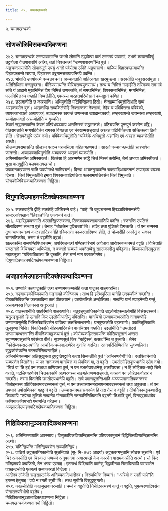 ```yaml
---
title: ०५. चम्मक्खन्धको

---
```

५. चम्मक्खन्धको  


## सोणकोळिविसकथादिवण्णना

२४२. चम्मक्खन्धके उण्णपावारणन्ति उभतो लोमानि उट्ठापेत्वा कतं उण्णमयं पावारणं, उभतो कप्पासपिचुं उट्ठापेत्वा वीतपावारोपि अत्थि, ततो निवत्तनत्थं ‘‘उण्णपावारण’’न्ति वुत्तं।  
अड्ढचन्दपासाणेति सोपानमूले उपड्ढं अन्तो पवेसेत्वा ठपिते अड्ढपासाणे। पाळियं विहारपच्छायायन्ति विहारपच्‍चन्ते छायाय, विहारस्स वड्ढमानच्छायायन्तिपि वदन्ति।  
२४३. भोगाति उपयोगत्थे पच्‍चत्तवचनं। अच्‍चायताति अतिआयता खरमुच्छना। सरवतीति मधुरसरसंयुत्ता। अतिसिथिला मन्दमुच्छना। वीरियसमथन्ति वीरियसम्पयुत्तसमथं। तत्थ च निमित्तं गण्हाहीति तस्मिञ्‍च समभावे सति यं आदासे मुखनिमित्तं विय निमित्तं उप्पज्‍जति, तं समथनिमित्तं, विपस्सनानिमित्तं, मग्गनिमित्तं, फलनिमित्तञ्‍च गण्हाहि निब्बत्तेहीति, एवमस्स अरहत्तपरियोसानं कम्मट्ठानं कथितं।  
२४४. छठानानीति छ कारणानि। अधिमुत्तोति पटिविज्झित्वा ठितो। नेक्खम्माधिमुत्तोतिआदि सब्बं अरहत्तवसेन वुत्तं। अरहत्तञ्हि सब्बकिलेसेहि निक्खन्तत्ता नेक्खम्मं, तेहेव च पविवित्तत्ता पविवेको, ब्यापज्‍जाभावतो अब्यापज्‍जं, उपादानस्स खयन्ते उप्पन्‍नत्ता उपादानक्खयो, तण्हक्खयन्ते उप्पन्‍नत्ता तण्हक्खयो, सम्मोहाभावतो असम्मोहोति च वुच्‍चति।  
केवलं सद्धामत्तकन्ति केवलं पटिवेधपञ्‍ञाय असम्मिस्सं सद्धामत्तकं। पटिचयन्ति पुनप्पुनं करणेन वड्ढिं। वीतरागत्ताति मग्गपटिवेधेन रागस्स विगतत्ता एव नेक्खम्मसङ्खातं अरहत्तं पटिविज्झित्वा सच्छिकत्वा ठितो होति। सेसपदेसुपि एसेव नयो। पविवेकाधिमुत्तोति ‘‘पविवेके अधिमुत्तो अह’’न्ति एवं अरहत्तं ब्याकरोतीति अत्थो।  
सीलब्बतपरामासन्ति सीलञ्‍च वतञ्‍च परामसित्वा गहितग्गहणमत्तं। सारतो पच्‍चागच्छन्तोति सारभावेन जानन्तो। अब्यापज्‍जाधिमुत्तोति अब्यापज्‍जं अरहत्तं ब्याकरोति।  
अमिस्सीकतन्ति अमिस्सकतं। किलेसा हि आरम्मणेन सद्धिं चित्तं मिस्सं करोन्ति, तेसं अभावा अमिस्सीकतं। भुसा वातवुट्ठीति बलववातक्खन्धो।  
उपादानक्खयस्स चाति उपयोगत्थे सामिवचनं। दिस्वा आयतनुप्पादन्ति चक्खादिआयतनानं उप्पादञ्‍च वयञ्‍च दिस्वा। चित्तं विमुच्‍चतीति इमाय विपस्सनापटिपत्तिया फलसमापत्तिवसेन चित्तं विमुच्‍चति।  
सोणकोळिविसकथादिवण्णना निट्ठिता।  


## दिगुणादिउपाहनपटिक्खेपकथावण्णना

२४५. सकटवाहेति द्वीहि सकटेहि परिच्छिन्‍ने वाहे। ‘‘वाहे’’ति बहुवचनस्स हिरञ्‍ञविसेसनत्तेपि सामञ्‍ञापेक्खाय ‘‘हिरञ्‍ञ’’न्ति एकवचनं कतं।  
२४६. अद्दारिट्ठकवण्णाति अल्‍लारिट्ठफलवण्णा, तिन्तकाकपक्खवण्णातिपि वदन्ति। रजनन्ति उपलित्तं नीलादिवण्णं सन्धाय वुत्तं। तेनाह ‘‘चोळकेन पुञ्छित्वा’’ति। तञ्हि तथा पुञ्छिते विगच्छति। यं पन चम्मस्स दुग्गन्धापनयनत्थं काळरत्तादिरजनेहि रञ्‍जितत्ता काळरत्तादिवण्णं होति, तं चोळादीहि अपनेतुं न सक्‍का चम्मगतिकमेव, तस्मा तं वट्टतीति दट्ठब्बं।  
खल्‍लकन्ति सब्बपण्हिपिधानचम्मं, अपरिगळनत्थं पण्हिउपरिभागे अपिधाय आरोपनबन्धनमत्तं वट्टति। विचित्राति सण्ठानतो विचित्रपटा अधिप्पेता, न वण्णतो सब्बसो अपनेतब्बेसु खल्‍लकादीसु पविट्ठत्ता। बिळालसदिसमुखत्ता महाउलूका ‘‘पक्खिबिळाला’’ति वुच्‍चति, तेसं चम्मं नाम पक्खलोममेव।  
दिगुणादिउपाहनपटिक्खेपकथावण्णना निट्ठिता।  


## अज्झारामेउपाहनपटिक्खेपकथादिवण्णना

२५१. उण्णाहि कतपादुकाति एत्थ उण्णामयकम्बलेहि कता पादुका सङ्गय्हन्ति।  
२५३. गङ्गामहकीळिकायाति गङ्गामहे कीळिकाय। तत्थ हि इत्थिपुरिसा यानेहि उदककीळं गच्छन्ति। पीठकसिविकन्ति फलकादिना कतं पीठकयानं। पटपोतलिकं अन्दोलिका। सब्बम्पि यानं उपाहनेनपि गन्तुं असमत्थस्स गिलानस्स अनुञ्‍ञातं।  
२५४. वाळरूपानीति आहरिमानि वाळरूपानि। चतुरङ्गुलाधिकानीति उद्दलोमीएकन्तलोमीहि विसेसदस्सनं। चतुरङ्गुलतो हि ऊनानि किर उद्दलोमीआदीसु पविसन्ति। वानचित्रो उण्णामयत्थरणोति नानावण्णेहि उण्णामयसुत्तेहि भित्तिच्छेदादिवसेन वायित्वा कतचित्तत्थरणो। घनपुप्फकोति बहलरागो। पकतितूलिकाति तूलपुण्णा भिसि। विकतिकाति सीहरूपादिवसेन वानचित्राव गय्हति। उद्दलोमीति ‘‘उभतोदसं उण्णामयत्थरण’’न्ति दीघनिकायट्ठकथायं वुत्तं। कोसेय्यकट्टिस्समयन्ति कोसियसुत्तानं अन्तरा सुवण्णमयसुत्तानि पवेसेत्वा वीतं। सुवण्णसुत्तं किर ‘‘कट्टिस्सं, कसट’’न्ति च वुच्‍चति। तेनेव ‘‘कोसेय्यकसटमय’’न्ति आचरिय-धम्मपालत्थेरेन वुत्तन्ति वदन्ति। रतनपरिसिब्बितन्ति सुवण्णलित्तं। सुद्धकोसेय्यन्ति रतनपरिसिब्बनरहितं।  
अजिनमिगचम्मानं अतिसुखुमत्ता दुपट्टतिपट्टानि कत्वा सिब्बन्तीति वुत्तं ‘‘अजिनप्पवेणी’’ति। रत्तवितानेनाति सब्बरत्तेन वितानेन। यं पन नानावण्णं वानचित्तं वा लेपचित्तं वा, तं वट्टति। उभतोलोहितकूपधानेपि एसेव नयो। ‘‘चित्रं वा’’ति इदं पन सब्बथा कप्पियत्ता वुत्तं, न पन उभतोउपधानेसु अकप्पियत्ता। न हि लोहितक-सद्दो चित्ते वत्तति, पटलिग्गहणेनेव चित्तकस्सपि अत्थरणस्स सङ्गहेतब्बप्पसङ्गतो, कासावं पन लोहितकवोहारं न गच्छति। तस्मा वितानेपि उभतोउपधानेपि वट्टति। सचे पमाणयुत्तन्तिआदि अञ्‍ञप्पमाणातिक्‍कन्तस्स बिब्बोहनस्स पटिक्खित्तभावदस्सनत्थं वुत्तं, न पन उच्‍चासयनमहासयनभावदस्सनत्थं तथा अवुत्तत्ता। तं पन उपधानं उपोसथिकानं गहट्ठानं वट्टति। उच्‍चासयनमहासयनमेव हि तदा तेसं न वट्टति। दीघनिकायट्ठकथादीसु किञ्‍चापि ‘‘ठपेत्वा तूलिकं सब्बानेव गोनकादीनि रतनपरिसिब्बितानि वट्टन्ती’’तिआदि वुत्तं, विनयट्ठकथायेव कप्पियाकप्पियभावे पमाणन्ति गहेतब्बं।  
अज्झारामेउपाहनपटिक्खेपकथादिवण्णना निट्ठिता।  


## गिहिविकतानुञ्‍ञातादिकथावण्णना

२५६. अभिनिस्सायाति अपस्साय। विसुकायिकविप्फन्दितानन्ति पटिपक्खभूतानं दिट्ठिचित्तविप्फन्दितानन्ति अत्थो।  
२५७. यतिन्द्रियन्ति मनिन्द्रियवसेन सञ्‍ञतिन्द्रियं।  
२५८. पाळियं अट्ठकवग्गिकानीति सुत्तनिपाते (सु॰ नि॰ ७७२ आदयो) अट्ठकवग्गभूतानि सोळस सुत्तानि। एवं चिरं अकासीति एवं चिरकालं पब्बज्‍जं अनुपगन्त्वा अगारमज्झे केन कारणेन वासमकासीति अत्थो। सो किर मज्झिमवये पब्बजितो, तेन भगवा एवमाह। एतमत्थं विदित्वाति कामेसु दिट्ठादीनवा चिरायित्वापि घरावासेन पक्खन्दन्तीति एतमत्थं सब्बाकारतो विदित्वा।  
आदीनवं लोकेति सङ्खारलोके अनिच्‍चतादिआदीनवं। निरुपधिन्ति निब्बानं। ‘‘अरियो न रमती पापे’’ति इमस्स हेतुमाह ‘‘पापे न रमती सुची’’ति। तत्थ सुचीति विसुद्धपुग्गलो।  
२५९. काळसीहोति काळमुखवानरजाति। चम्मं न वट्टतीति निसीदनत्थरणं कातुं न वट्टति, भूमत्थरणादिवसेन सेनासनपरिभोगो वट्टतेव।  
गिहिविकतानुञ्‍ञातादिकथावण्णना निट्ठिता।  
चम्मक्खन्धकवण्णनानयो निट्ठितो।  